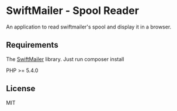 # SwiftMailer - Spool Reader

An application to read swiftmailer's spool and display it in a browser.

## Requirements

The [SwiftMailer](https://github.com/swiftmailer/swiftmailer) library. Just run composer install

PHP >= 5.4.0

## License

MIT
